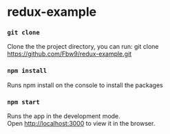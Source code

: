 # redux-example

### `git clone`
Clone the the project directory, you can run:
git clone https://github.com/Fbw9/redux-example.git


### `npm install`

Runs npm install on the console to install the packages

### `npm start`

Runs the app in the development mode.<br>
Open [http://localhost:3000](http://localhost:3000) to view it in the browser.
